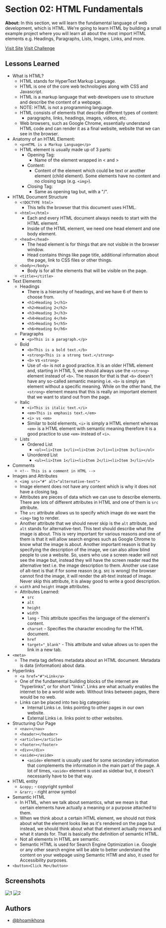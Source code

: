 # Section 02: HTML Fundamentals

**About:** In this section, we will learn the fundamental language of web development, which is HTML. We're going to learn HTML by building a small example project where you will learn all about the most import HTML elements e.g. Headings, Paragraphs, Lists, Images, Links, and more.

[Visit Site](https://bhoamikhona.github.io/html-css-bootcamp/Section%2002/index.html)
[Visit Challenge](https://bhoamikhona.github.io/html-css-bootcamp/Section%2002/challenge.html)

## Lessons Learned

- What is HTML?
  - HTML stands for HyperText Markup Language.
  - HTML is one of the core web technologies along with CSS and Javascript.
  - HTML is a markup language that web developers use to structure and describe the content of a webpage.
  - NOTE: HTML is not a programming language.
  - HTML consists of elements that describe different types of content:
    - paragraphs, links, headings, images, videos, etc.
  - Web browsers, such as Google Chrome, essentially understand HTML code and can render it as a final website, website that we can see in the browser.
- Anatomy of an HTML Element:
  - `<p>HTML is a Markup Language</p>`
  - HTML element is usually made up of 3 parts:
    - Opening Tag:
      - Name of the element wrapped in < and >
    - Content:
      - Content of the element which could be text or another element (child element). Some elements have no content and no closing tags (e.g. `<img>`).
    - Closing Tag:
      - Same as opening tag but, with a "/".
- HTML Document Structure
  - `<!DOCTYPE html>`
    - This tells the browser that this document uses HTML.
  - `<html></html>`
    - Each and every HTML document always needs to start with the HTML element.
    - Inside of the HTML element, we need one head element and one body element.
  - `<head></head>`
    - The head element is for things that are not visible in the browser window.
    - Head contains things like page title, additional information about the page, link to CSS files or other things.
  - `<body></body>`
    - Body is for all the elements that will be visible on the page.
  - `<title></title>`
- Text Elements
  - Headings
    - There is a hierarchy of headings, and we have 6 of them to choose from.
    - `<h1>Heading 1</h1>`
    - `<h2>Heading 2</h2>`
    - `<h3>Heading 3</h3>`
    - `<h4>Heading 4</h4>`
    - `<h5>Heading 5</h5>`
    - `<h6>Heading 6</h6>`
  - Paragraphs
    - `<p>This is a paragraph.</p>`
  - Bold
    - `<b>This is a bold text.</b>`
    - `<strong>This is a strong text.</strong>`
    - `<b>` vs `<strong>`
    - Use of `<b>` is not a good practice. It is an older HTML element and, starting in HTML 5, we should always use the `<strong>` element instead of `<b>`. The reason for that is that `<b>` doesn't have any so-called semantic meaning i.e. `<b>` is simply an element without a specific meaning. While on the other hand, the `<strong>` element means that this is really an important element that we want to stand out from the page.
  - Italic
    - `<i>This is italic text.</i>`
    - `<em>This is emphasis text.</em>`
    - `<i> vs <em>`
    - Similar to bold elements, `<i>` is simply a HTML element whereas `<em>` is a HTML element with semantic meaning therefore it is a good practice to use `<em>` instead of `<i>`.
  - Lists
    - Ordered List
      - `<ol><li>Item 1</li><li>Item 2</li><li>Item 3</li></ol>`
    - Unordered List
      - `<ul><li>Item 1</li><li>Item 2</li><li>Item 3</li></ul>`
- Comments
  - `<!-- This is a comment in HTML -->`
- Images and Attributes
  - `<img src="#" alt="alternative-text">`
  - Image element does not have any content which is why it does not have a closing tag.
  - Attributes are pieces of data which we can use to describe elements. There are lots of different attributes in HTML and one of them is `src` attribute.
  - The `src` attribute allows us to specify which image do we want the `<img>` tag to render.
  - Another attribute that we should never skip is the `alt` attribute, and `alt` stands for alternative-text. This text should describe what the image is about. This is very important for various reasons and one of them is that it will allow search engines such as Google Chrome to know what the image is about. Another important reason is that by specifying the description of the image, we can also allow blind people to use a website. So, users who use a screen reader will not see the image but, instead they will have the screen reader read the alternative text i.e. the image description to them. Another use case of alt-text is that if for some reason (e.g. src is wrong) the browser cannot find the image, it will render the alt-text instead of image. Never skip this attribute, it is alway good to write a good description.
  - `width` and `height` image attributes.
  - Attributes Learned:
    - `src`
    - `alt`
    - `height`
    - `width`
    - `lang` - This attribute specifies the language of the element's content.
    - `charset` - Specifies the character encoding for the HTML document.
    - `href`
    - `target="_blank"` - This attribute and value allows us to open the link in a new tab.
- `<meta>`
  - The meta tag defines metadata about an HTML document. Metadata is data (information) about data.
- Hyperlinks
  - `<a href="#">Link</a>`
  - One of the fundamental building blocks of the internet are "hyperlinks", or for short "links". Links are what actually enables the internet to be a world wide web. Without links between pages, there would be no web.
  - Links can be placed into two big categories:
    - Internal Links i.e. links pointing to other pages in our own website.
    - External Links i.e. links point to other websites.
- Structuring Our Page
  - `<nav></nav>`
  - `<header></header>`
  - `<article></article>`
  - `<footer></footer>`
  - `<div></div>`
  - `<aside></aside>`
    - `<aside>` element is usually used for some secondary information that complements the information in the main part of the page. A lot of times, `<aside>` element is used as sidebar but, it doesn't necessarily have to be that way.
- HTML entity
  - `&copy;` - copyright symbol
  - `&rarr;` - right arrow symbol
- Semantic HTML
  - In HTML, when we talk about semantics, what we mean is that certain elements have actually a meaning or a purpose attached to them.
  - When we think about a certain HTML element, we should not think about what the element looks like as it's rendered on the page but instead, we should think about what that element actually means and what it stands for. That is basically the definition of semantic HTML.
  - Not all elements in HTML are semantic.
  - Semantic HTML is used for Search Engine Optimization i.e. Google or any other search engine will be able to better understand the content on your webpage using Semantic HTMl and also, it used for Accessibility purposes.
- `<button>Click Me</button>`

## Screenshots

![1](https://user-images.githubusercontent.com/50435319/225617905-a99c1710-78c3-4225-9df0-47f5e8889d7a.PNG)
![2](https://user-images.githubusercontent.com/50435319/225617908-ebaab405-7162-463c-9528-fd74f6bf6df7.PNG)

## Authors

- [@bhoamikhona](https://github.com/bhoamikhona)
